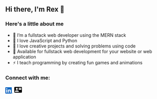 ## Hi there, I'm Rex 👋

### Here's a little about me

- 🔭 I’m a fullstack web developer using the MERN stack
- 🌱 I love JavaScript and Python
- 👯 I love creative projects and solving problems using code
- 🥅 Available for fullstack web development for your website or web application
- ⚡ I teach programming by creating fun games and animations
 
### Connect with me:

<a href="https://www.linkedin.com/in/zachary-rex-rodriguez-0aa43723/"><img width=24 src="./linkedin.svg"/></a>
<a href="mailto:zrexrodriguez@gmail.com"><img width=24 src="./baseline_contact_mail_black_24dp.png"/></a>
